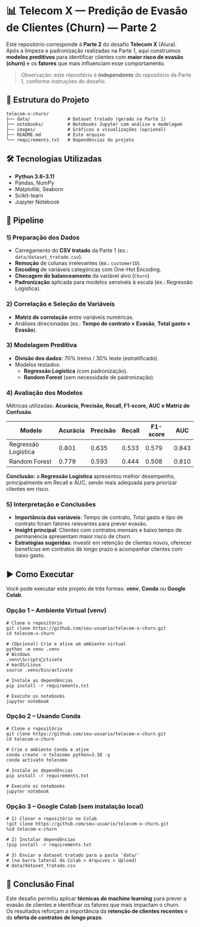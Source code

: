 # 📊 Telecom X — Predição de Evasão de Clientes (Churn) — Parte 2

Este repositório corresponde à **Parte 2** do desafio **Telecom X** (Alura).  
Após a limpeza e padronização realizadas na Parte 1, aqui construímos **modelos preditivos** para identificar clientes com **maior risco de evasão (churn)** e os **fatores** que mais influenciam esse comportamento.

> Observação: este repositório é **independente** do repositório da Parte 1, conforme instruções do desafio.

## 📂 Estrutura do Projeto

```
telecom-x-churn/
├── data/              # Dataset tratado (gerado na Parte 1)
├── notebooks/         # Notebooks Jupyter com análise e modelagem
├── images/            # Gráficos e visualizações (opcional)
├── README.md          # Este arquivo
└── requirements.txt   # Dependências do projeto
```

## 🛠️ Tecnologias Utilizadas

- **Python 3.8–3.11**
- Pandas, NumPy
- Matplotlib, Seaborn
- Scikit-learn
- Jupyter Notebook

## 🔧 Pipeline

### 1) Preparação dos Dados
- Carregamento do **CSV tratado** da Parte 1 (ex.: `data/dataset_tratado.csv`).
- **Remoção** de colunas irrelevantes (ex.: `customerID`).
- **Encoding** de variáveis categóricas com One-Hot Encoding.
- **Checagem do balanceamento** da variável alvo (`Churn`).
- **Padronização** aplicada para modelos sensíveis à escala (ex.: Regressão Logística).

### 2) Correlação e Seleção de Variáveis
- **Matriz de correlação** entre variáveis numéricas.
- Análises direcionadas (ex.: **Tempo de contrato × Evasão**, **Total gasto × Evasão**).

### 3) Modelagem Preditiva
- **Divisão dos dados**: 70% treino / 30% teste (estratificado).
- Modelos testados:
  - **Regressão Logística** (com padronização).
  - **Random Forest** (sem necessidade de padronização).

### 4) Avaliação dos Modelos
Métricas utilizadas: **Acurácia, Precisão, Recall, F1-score, AUC e Matriz de Confusão**.

| Modelo               | Acurácia | Precisão | Recall | F1-score | AUC  |
|---------------------|----------|----------|--------|----------|------|
| Regressão Logística | 0.801    | 0.635    | 0.533  | 0.579    | 0.843 |
| Random Forest       | 0.779    | 0.593    | 0.444  | 0.508    | 0.810 |

**Conclusão:** a **Regressão Logística** apresentou melhor desempenho, principalmente em Recall e AUC, sendo mais adequada para priorizar clientes em risco.

### 5) Interpretação e Conclusões
- **Importância das variáveis**: Tempo de contrato, Total gasto e tipo de contrato foram fatores relevantes para prever evasão.
- **Insight principal**: Clientes com contratos mensais e baixo tempo de permanência apresentam maior risco de churn.
- **Estratégias sugeridas**: investir em retenção de clientes novos, oferecer benefícios em contratos de longo prazo e acompanhar clientes com baixo gasto.

## ▶️ Como Executar

Você pode executar este projeto de três formas: **venv**, **Conda** ou **Google Colab**.

### Opção 1 – Ambiente Virtual (venv)
```
# Clone o repositório
git clone https://github.com/seu-usuario/telecom-x-churn.git
cd telecom-x-churn

# (Opcional) Crie e ative um ambiente virtual
python -m venv .venv
# Windows
.venv\Scriptsctivate
# macOS/Linux
source .venv/bin/activate

# Instale as dependências
pip install -r requirements.txt

# Execute os notebooks
jupyter notebook
```

### Opção 2 – Usando Conda
```
# Clone o repositório
git clone https://github.com/seu-usuario/telecom-x-churn.git
cd telecom-x-churn

# Crie o ambiente Conda e ative
conda create -n telecomx python=3.10 -y
conda activate telecomx

# Instale as dependências
pip install -r requirements.txt

# Execute os notebooks
jupyter notebook
```

### Opção 3 – Google Colab (sem instalação local)
```
# 1) Clonar o repositório no Colab
!git clone https://github.com/seu-usuario/telecom-x-churn.git
%cd telecom-x-churn

# 2) Instalar dependências
!pip install -r requirements.txt

# 3) Enviar o dataset tratado para a pasta 'data/'
# (na barra lateral do Colab > Arquivos > Upload)
# data/dataset_tratado.csv
```

## 📌 Conclusão Final

Este desafio permitiu aplicar **técnicas de machine learning** para prever a evasão de clientes e identificar os fatores que mais impactam o churn.  
Os resultados reforçam a importância da **retenção de clientes recentes** e da **oferta de contratos de longo prazo**.
